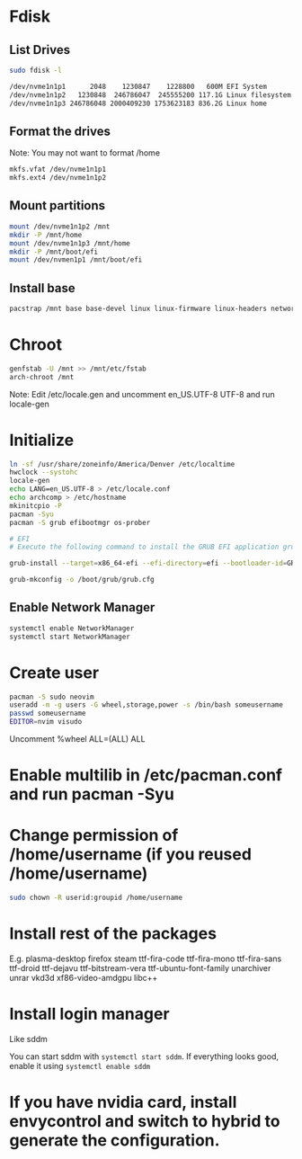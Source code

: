 # Fdisk

## List Drives

```sh
sudo fdisk -l
```

```txt
/dev/nvme1n1p1      2048    1230847    1228800   600M EFI System
/dev/nvme1n1p2   1230848  246786047  245555200 117.1G Linux filesystem
/dev/nvme1n1p3 246786048 2000409230 1753623183 836.2G Linux home
```

## Format the drives

Note: You may not want to format /home

```sh
mkfs.vfat /dev/nvme1n1p1
mkfs.ext4 /dev/nvme1n1p2
```

## Mount partitions
```sh
mount /dev/nvme1n1p2 /mnt
mkdir -P /mnt/home
mount /dev/nvme1n1p3 /mnt/home
mkdir -P /mnt/boot/efi
mount /dev/nvmen1p1 /mnt/boot/efi
```

## Install base
```sh
pacstrap /mnt base base-devel linux linux-firmware linux-headers networkmanager git
```

# Chroot
```sh
genfstab -U /mnt >> /mnt/etc/fstab
arch-chroot /mnt
```

Note: Edit /etc/locale.gen and uncomment en_US.UTF-8 UTF-8 and run locale-gen

# Initialize
```sh
ln -sf /usr/share/zoneinfo/America/Denver /etc/localtime
hwclock --systohc
locale-gen
echo LANG=en_US.UTF-8 > /etc/locale.conf
echo archcomp > /etc/hostname
mkinitcpio -P
pacman -Syu
pacman -S grub efibootmgr os-prober 

# EFI
# Execute the following command to install the GRUB EFI application grubx64.efi to /boot/efi/EFI/GRUB and install its modules to /boot/grub/x86_64-efi/

grub-install --target=x86_64-efi --efi-directory=efi --bootloader-id=GRUB

grub-mkconfig -o /boot/grub/grub.cfg
```

## Enable Network Manager
```sh
systemctl enable NetworkManager
systemctl start NetworkManager
```

# Create user
```sh
pacman -S sudo neovim
useradd -m -g users -G wheel,storage,power -s /bin/bash someusername
passwd someusername
EDITOR=nvim visudo
```
Uncomment %wheel ALL=(ALL) ALL

# Enable multilib in /etc/pacman.conf and run pacman -Syu
# Change permission of /home/username (if you reused /home/username)
```sh
sudo chown -R userid:groupid /home/username
```

# Install rest of the packages
E.g. plasma-desktop firefox steam ttf-fira-code ttf-fira-mono ttf-fira-sans ttf-droid ttf-dejavu ttf-bitstream-vera ttf-ubuntu-font-family unarchiver unrar vkd3d xf86-video-amdgpu libc++

# Install login manager
Like sddm

You can start sddm with `systemctl start sddm`. If everything looks good, enable it using `systemctl enable sddm`

# If you have nvidia card, install envycontrol and switch to hybrid to generate the configuration.
